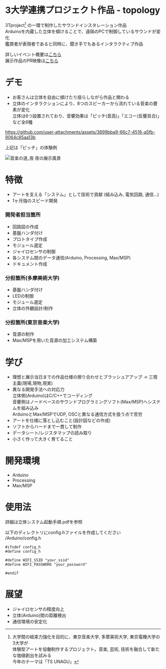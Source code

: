 # 3大学連携プロジェクト作品 - topology
3Tproject[^*1] の一環で制作したサウンドインスタレーション作品  
Arduinoを内蔵した立体を傾けることで、遠隔のPCで制御しているサウンドが変化  
鑑賞者が表現者であると同時に、聞き手でもあるインタラクティブ作品  

[^*1]: 大学間の結束力強化を目的に、東京音楽大学, 多摩美術大学, 東京電機大学の3大学が  
体験型アートを協働制作するプロジェクト。音楽, 芸術, 技術を融合して新たな価値創出を試みる  
今年のテーマは「TS UNAGU」  

詳しいイベント概要は[こちら](https://www.tokyo-ondai.ac.jp/information/43227.php)  
展示作品のPR映像は[こちら](https://www.instagram.com/reel/DHa6gJnh3G4/?utm_source=ig_web_copy_link&igsh=MzRlODBiNWFlZA==)

# デモ
* お客さんは立体を自由に傾けたり揺らしながら作品と関わる
* 立体のインタラクションにより、8つのスピーカーから流れている音楽の要素が変化  
立体は6つ設置されており、音響効果は「ピッチ(音高)」「エコー(反響具合)」など全6種



https://github.com/user-attachments/assets/3899bba9-66c7-4516-a5fb-9064c85aa13b



上記は「ピッチ」の体験例

![音楽の道_夜](https://github.com/user-attachments/assets/ad9215d0-77c3-42e7-8170-cc3ca1718776)
夜の展示風景

# 特徴
* アートを支える「システム」として技術で貢献 (組み込み, 電気回路, 通信…)
* 1ヶ月強のスピード開発

### 開発者担当箇所
* 回路図の作成
* 基盤ハンダ付け
* プロトタイプ作成
* モジュール選定
* ジャイロセンサの制御
* 各システム間のデータ通信(Arduino, Processing, Max/MSP)
* ドキュメント作成

### 分担箇所(多摩美術大学)
* 基盤ハンダ付け
* LEDの制御
* モジュール選定
* 立体の外観設計/制作

### 分担箇所(東京音楽大学)
* 音源の制作
* Max/MSPを用いた音源の加工システム構築

# 学び
* 理想と展示当日までの作品仕様の擦り合わせとブラッシュアアップ -> 三現主義(現場,現物,現実)
* 異なる開発手法への対応力  
立体側(Arduino)はC/C++でコーディング  
音響側はノードベースのサウンドプログラミングソフト(Max/MSP)へシステムを組み込み  
ArduinoとMax/MSPでUDP, OSCと異なる通信方式を扱う点で苦労  
* アートを仕様に落とし込むこと(設計図などの作成)
* ソフトからハードまで一貫して制作
* データシート/レジスタマップの読み取り
* 小さく作って大きく育てること

# 開発環境
* Arduino
* Processing
* Max/MSP

# 使用法
詳細は立体システム起動手順.pdfを参照

以下のディレクトリにconfig.hファイルを作成してください  
/Arduino/config.h
```
#ifndef config_h
#define config_h

#define WIFI_SSID "your_ssid"
#define WIFI_PASSWORD "your_password"

#endif
```

# 展望
* ジャイロセンサの精度向上
* 立体(Arduino)間の距離検出
* 通信環境の安定化
